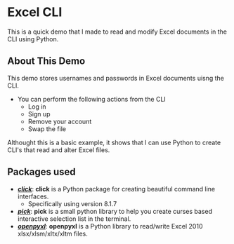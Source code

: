 # Excel CLI

This is a quick demo that I made to read and modify Excel documents in the CLI using Python.

## About This Demo

This demo stores usernames and passwords in Excel documents uisng the CLI.

- You can perform the following actions from the CLI
    - Log in
    - Sign up
    - Remove your account
    - Swap the file

Althought this is a basic example, it shows that I can use Python to create CLI's that read and alter Excel files.

## Packages used

- ***[click](https://pypi.org/project/click/)***: **click** is a Python package for creating beautiful command line interfaces.
    - Specifically using version 8.1.7
- ***[pick](https://pypi.org/project/pick/)***: **pick** is a small python library to help you create curses based interactive selection list in the terminal.
- ***[openpyxl](https://pypi.org/project/openpyxl/)***: **openpyxl** is a Python library to read/write Excel 2010 xlsx/xlsm/xltx/xltm files.

 